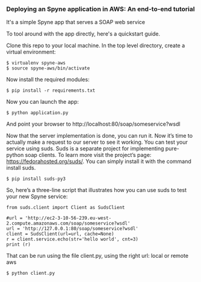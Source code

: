 ### Deploying an Spyne application in AWS: An end-to-end tutorial

It's a simple Spyne app that serves a SOAP web service

To tool around with the app directly, here's a quickstart guide. 

Clone this repo to your local machine. In the top level directory, create a virtual environment:
```
$ virtualenv spyne-aws
$ source spyne-aws/bin/activate
```
Now install the required modules:
```
$ pip install -r requirements.txt
```
Now you can launch the app:
```
$ python application.py
```
And point your browser to http://localhost:80/soap/someservice?wsdl

Now that the server implementation is done, you can run it. Now it’s time to actually make a request to our server to see it working.
You can test your service using suds. Suds is a separate project for implementing pure-python soap clients. To learn more visit the project’s page: https://fedorahosted.org/suds/. You can simply install it with the command install suds.

```
$ pip install suds-py3
```

So, here’s a three-line script that illustrates how you can use suds to test your new Spyne service:
```
from suds.client import Client as SudsClient

#url = 'http://ec2-3-10-56-239.eu-west-2.compute.amazonaws.com/soap/someservice?wsdl'
url = 'http://127.0.0.1:80/soap/someservice?wsdl'
client = SudsClient(url=url, cache=None)
r = client.service.echo(str='hello world', cnt=3)
print (r)
```
That can be run using the file client.py, using the right url: local or remote aws
```
$ python client.py
```
